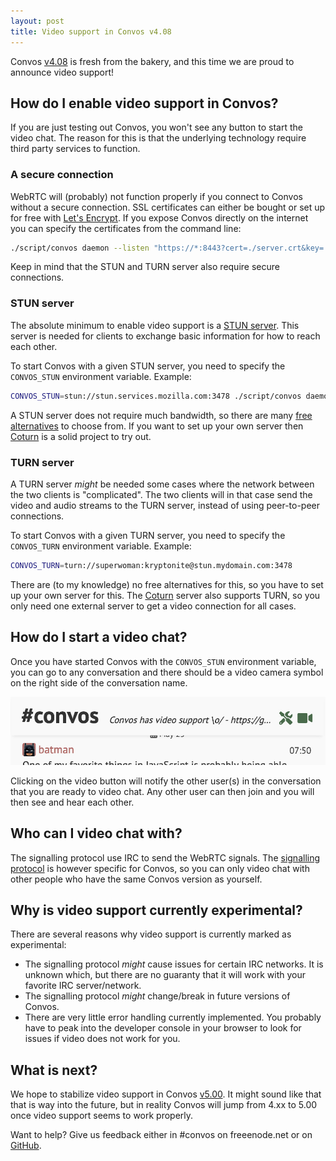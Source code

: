 ```yaml
---
layout: post
title: Video support in Convos v4.08
---
```


Convos [v4.08](https://github.com/Nordaaker/convos/blob/4.08/Changes#L3) is
fresh from the bakery, and this time we are proud to announce video support!

## How do I enable video support in Convos?

If you are just testing out Convos, you won't see any button to start the video
chat. The reason for this is that the underlying technology require third party
services to function.

### A secure connection

WebRTC will (probably) not function properly if you connect to Convos without a
secure connection. SSL certificates can either be bought or set up for free with
[Let's Encrypt](https://letsencrypt.org/). If you expose Convos directly on the
internet you can specify the certificates from the command line:

```sh
./script/convos daemon --listen "https://*:8443?cert=./server.crt&key=./server.key"
```

Keep in mind that the STUN and TURN server also require secure connections.

### STUN server

The absolute minimum to enable video support is a
[STUN server](https://en.wikipedia.org/wiki/STUN). This server is needed for
clients to exchange basic information for how to reach each other.

To start Convos with a given STUN server, you need to specify the
`CONVOS_STUN` environment variable. Example:

```sh
CONVOS_STUN=stun://stun.services.mozilla.com:3478 ./script/convos daemon
```

A STUN server does not require much bandwidth, so there are many
[free alternatives](https://gist.github.com/mondain/b0ec1cf5f60ae726202e)
to choose from. If you want to set up your own server then
[Coturn](https://github.com/coturn/coturn) is a solid project to try out.

### TURN server

A TURN server *might* be needed some cases where the network between the two
clients is "complicated". The two clients will in that case send the video and
audio streams to the TURN server, instead of using peer-to-peer connections.

To start Convos with a given TURN server, you need to specify the
`CONVOS_TURN` environment variable. Example:

```sh
CONVOS_TURN=turn://superwoman:kryptonite@stun.mydomain.com:3478
```

There are (to my knowledge) no free alternatives for this, so you have to set
up your own server for this. The [Coturn](https://github.com/coturn/coturn)
server also supports TURN, so you only need one external server to get a
video connection for all cases.

## How do I start a video chat?

Once you have started Convos with the `CONVOS_STUN` environment variable, you
can go to any conversation and there should be a video camera symbol on the
right side of the conversation name.

<a href="/public/screenshots/2020-05-23-start-video.jpg"><img src="/public/screenshots/2020-05-23-start-video.jpg" alt="Picture of Convos video button"></a>

Clicking on the video button will notify the other user(s) in the conversation
that you are ready to video chat. Any other user can then join and you will
then see and hear each other.

## Who can I video chat with?

The signalling protocol use IRC to send the WebRTC signals. The
[signalling protocol](https://github.com/Nordaaker/convos/blob/4.08/lib/Convos/Core/Connection/Irc.pm#L63-L64)
is however specific for Convos, so you can only video chat with other people
who have the same Convos version as yourself.

## Why is video support currently experimental?

There are several reasons why video support is currently marked as
experimental:

* The signalling protocol *might* cause issues for certain IRC networks. It is
  unknown which, but there are no guaranty that it will work with your favorite
  IRC server/network.
* The signalling protocol *might* change/break in future versions of Convos.
* There are very little error handling currently implemented. You probably have
  to peak into the developer console in your browser to look for issues if
  video does not work for you.

## What is next?

We hope to stabilize video support in Convos
[v5.00](https://github.com/Nordaaker/convos/milestone/21). It might sound like
that that is way into the future, but in reality Convos will jump from 4.xx to
5.00 once video support seems to work properly.

Want to help? Give us feedback either in #convos on freeenode.net or on
[GitHub](https://github.com/Nordaaker/convos/issues).
